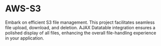 # AWS-S3
Embark on efficient S3 file management. This project facilitates seamless file upload, download, and deletion. AJAX Datatable integration ensures a polished display of all files, enhancing the overall file-handling experience in your application.
